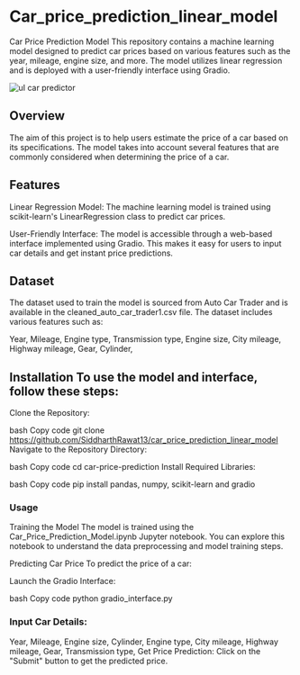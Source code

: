 # Car_price_prediction_linear_model
Car Price Prediction Model
This repository contains a machine learning model designed to predict car prices based on various features such as the year, mileage, engine size, and more. The model utilizes linear regression and is deployed with a user-friendly interface using Gradio.

![uI car predictor](https://github.com/SiddharthRawat13/car_price_prediction_linear_model/assets/145152277/2ba63ab7-8ace-410d-b2a0-88948ae8c4d7)
## Overview
The aim of this project is to help users estimate the price of a car based on its specifications. The model takes into account several features that are commonly considered when determining the price of a car.

## Features
Linear Regression Model: The machine learning model is trained using scikit-learn's LinearRegression class to predict car prices.

User-Friendly Interface: The model is accessible through a web-based interface implemented using Gradio. This makes it easy for users to input car details and get instant price predictions.

## Dataset
The dataset used to train the model is sourced from Auto Car Trader and is available in the cleaned_auto_car_trader1.csv file. The dataset includes various features such as:

Year,
Mileage,
Engine type,
Transmission type,
Engine size,
City mileage,
Highway mileage,
Gear,
Cylinder,


## Installation To use the model and interface, follow these steps:

Clone the Repository:

bash
Copy code
git clone https://github.com/SiddharthRawat13/car_price_prediction_linear_model
Navigate to the Repository Directory:

bash
Copy code
cd car-price-prediction
Install Required Libraries:

bash
Copy code
pip install pandas, numpy, scikit-learn and gradio
### Usage
Training the Model
The model is trained using the Car_Price_Prediction_Model.ipynb Jupyter notebook. You can explore this notebook to understand the data preprocessing and model training steps.

Predicting Car Price
To predict the price of a car:

Launch the Gradio Interface:

bash
Copy code
python gradio_interface.py

### Input Car Details:

Year,
Mileage,
Engine size,
Cylinder,
Engine type,
City mileage,
Highway mileage,
Gear,
Transmission type,
Get Price Prediction:
Click on the "Submit" button to get the predicted price.
